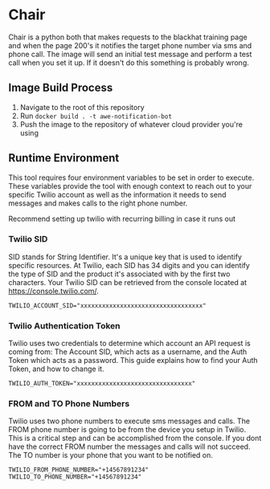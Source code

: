 # Chair
Chair is a python both that makes requests to the blackhat training page and when the page 200's it notifies the target phone number via sms and phone call. The image will send an initial test message and perform a test call when you set it up. If it doesn't do this something is probably wrong.

## Image Build Process
1. Navigate to the root of this repository
2. Run ```docker build . -t awe-notification-bot```
3. Push the image to the repository of whatever cloud provider you're using

## Runtime Environment
This tool requires four environment variables to be set in order to execute. These variables provide the tool with enough context to reach out to your specific Twilio account as well as the information it needs to send messages and makes calls to the right phone number.

Recommend setting up twilio with recurring billing in case it runs out

### Twilio SID
SID stands for String Identifier. It's a unique key that is used to identify specific resources. At Twilio, each SID has 34 digits and you can identify the type of SID and the product it's associated with by the first two characters. Your Twilio SID can be retrieved from the console located at https://console.twilio.com/.

```TWILIO_ACCOUNT_SID="xxxxxxxxxxxxxxxxxxxxxxxxxxxxxxxxxx"```

### Twilio Authentication Token
Twilio uses two credentials to determine which account an API request is coming from: The Account SID, which acts as a username, and the Auth Token which acts as a password. This guide explains how to find your Auth Token, and how to change it.

```TWILIO_AUTH_TOKEN="xxxxxxxxxxxxxxxxxxxxxxxxxxxxxxxx"```

### FROM and TO Phone Numbers
Twilio uses two phone numbers to execute sms messages and calls. The FROM phone number is going to be from the device you setup in Twilio. This is a critical step and can be accomplished from the console. If you dont have the correct FROM number the messages and calls will not succeed. The TO number is your phone that you want to be notified on.

```TWILIO_FROM_PHONE_NUMBER="+14567891234"```<br>
```TWILIO_TO_PHONE_NUMBER="+14567891234"```
